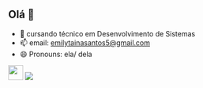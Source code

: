 ## Olá 👋
- 🔭 cursando técnico em Desenvolvimento de Sistemas
- 📫 email: emilytainasantos5@gmail.com
- 😄 Pronouns: ela/ dela

 <img height="30" width="30" src="https://cdn.jsdelivr.net/gh/devicons/devicon@latest/icons/linkedin/linkedin-original.svg" />   <a href="https://www.linkedin.com/in/emily-taina-dos-santos-966049351" target="_blank"><img src="https://img.shields.io/badge/-LinkedIn-%230077B5?style=for-the-badge&logo=linkedin&logoColor=white" target="_blank"></a> 
  
          
  
          
